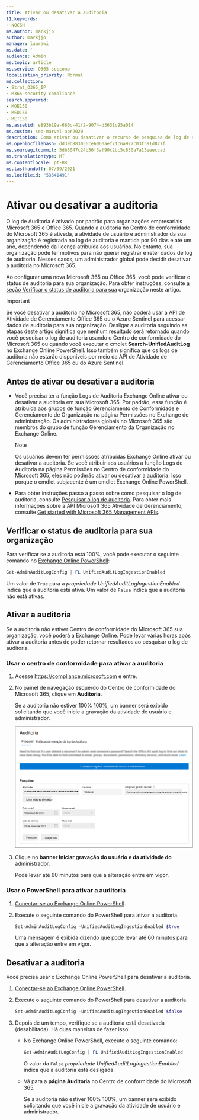 ```yaml
---
title: Ativar ou desativar a auditoria
f1.keywords:
- NOCSH
ms.author: markjjo
author: markjjo
manager: laurawi
ms.date: ''
audience: Admin
ms.topic: article
ms.service: O365-seccomp
localization_priority: Normal
ms.collection:
- Strat_O365_IP
- M365-security-compliance
search.appverid:
- MOE150
- MED150
- MET150
ms.assetid: e893b19a-660c-41f2-9074-d3631c95a014
ms.custom: seo-marvel-apr2020
description: Como ativar ou desativar o recurso de pesquisa de log de auditoria no Centro de conformidade do Microsoft 365 para habilitar ou desabilitar a capacidade dos administradores de pesquisar o log de auditoria.
ms.openlocfilehash: dd39b883036ce6060aef71c6a927c03f391d827f
ms.sourcegitcommit: 5db5047c24b56f3af90c2bc5c830a7a13eeeccad
ms.translationtype: MT
ms.contentlocale: pt-BR
ms.lasthandoff: 07/09/2021
ms.locfileid: "53341491"
---
```

# <a name="turn-auditing-on-or-off"></a>Ativar ou desativar a auditoria

O log de Auditoria é ativado por padrão para organizações empresariais Microsoft 365 e Office 365. Quando a auditoria no Centro de conformidade do Microsoft 365 é ativeda, a atividade de usuário e administrador da sua organização é registrada no log de auditoria e mantida por 90 dias e até um ano, dependendo da licença atribuída aos usuários. No entanto, sua organização pode ter motivos para não querer registrar e reter dados de log de auditoria. Nesses casos, um administrador global pode decidir desativar a auditoria no Microsoft 365.

Ao configurar uma nova Microsoft 365 ou Office 365, você pode verificar o status de auditoria para sua organização. Para obter instruções, consulte [a seção Verificar o status de auditoria para sua](#verify-the-auditing-status-for-your-organization) organização neste artigo.

> [!IMPORTANT]
> Se você desativar a auditoria no Microsoft 365, não poderá usar a API de Atividade de Gerenciamento Office 365 ou o Azure Sentinel para acessar dados de auditoria para sua organização. Desligar a auditoria seguindo as etapas deste artigo significa que nenhum resultado será retornado quando você pesquisar o log de auditoria usando o Centro de conformidade do Microsoft 365 ou quando você executar o cmdlet **Search-UnifiedAuditLog** no Exchange Online PowerShell. Isso também significa que os logs de auditoria não estarão disponíveis por meio da API de Atividade de Gerenciamento Office 365 ou do Azure Sentinel.
  
## <a name="before-you-turn-auditing-on-or-off"></a>Antes de ativar ou desativar a auditoria

- Você precisa ter a função Logs de Auditoria Exchange Online ativar ou desativar a auditoria em sua Microsoft 365. Por padrão, essa função é atribuída aos grupos de  função Gerenciamento de Conformidade e Gerenciamento de Organização na página Permissões no Exchange de administração. Os administradores globais no Microsoft 365 são membros do grupo de função Gerenciamento da Organização no Exchange Online.

    > [!NOTE]
    > Os usuários devem ter permissões atribuídas Exchange Online ativar ou desativar a auditoria. Se você atribuir aos usuários  a função Logs de Auditoria na página Permissões no Centro de conformidade do Microsoft 365, eles não poderão ativar ou desativar a auditoria. Isso porque o cmdlet subjacente é um cmdlet Exchange Online PowerShell.

- Para obter instruções passo a passo sobre como pesquisar o log de auditoria, consulte [Pesquisar o log de auditoria](search-the-audit-log-in-security-and-compliance.md). Para obter mais informações sobre a API Microsoft 365 Atividade de Gerenciamento, consulte [Get started with Microsoft 365 Management APIs](/office/office-365-management-api/get-started-with-office-365-management-apis).

## <a name="verify-the-auditing-status-for-your-organization"></a>Verificar o status de auditoria para sua organização

Para verificar se a auditoria está 100%, você pode executar o seguinte comando no [Exchange Online PowerShell](/powershell/exchange/connect-to-exchange-online-powershell):

```powershell
Get-AdminAuditLogConfig | FL UnifiedAuditLogIngestionEnabled
```

Um valor de `True` para a  _propriedade UnifiedAuditLogIngestionEnabled_ indica que a auditoria está ativa. Um valor de `False` indica que a auditoria não está ativas.

## <a name="turn-on-auditing"></a>Ativar a auditoria

Se a auditoria não estiver Centro de conformidade do Microsoft 365 sua organização, você poderá a Exchange Online. Pode levar várias horas após ativar a auditoria antes de poder retornar resultados ao pesquisar o log de auditoria.
  
### <a name="use-the-compliance-center-to-turn-on-auditing"></a>Usar o centro de conformidade para ativar a auditoria

1. Acesse <https://compliance.microsoft.com> e entre.

2. No painel de navegação esquerdo do Centro de conformidade do Microsoft 365, clique em **Auditoria**.

   Se a auditoria não estiver 100% 100%, um banner será exibido solicitando que você inicie a gravação da atividade de usuário e administrador.

   ![Banner na página auditoria](../media/AuditingBanner.png)

3. Clique no **banner Iniciar gravação do usuário e da atividade do** administrador.

   Pode levar até 60 minutos para que a alteração entre em vigor.

### <a name="use-powershell-to-turn-on-auditing"></a>Usar o PowerShell para ativar a auditoria

1. [Conectar-se ao Exchange Online PowerShell](/powershell/exchange/connect-to-exchange-online-powershell).

2. Execute o seguinte comando do PowerShell para ativar a auditoria.

    ```powershell
    Set-AdminAuditLogConfig -UnifiedAuditLogIngestionEnabled $true
    ```

    Uma mensagem é exibida dizendo que pode levar até 60 minutos para que a alteração entre em vigor.
  
## <a name="turn-off-auditing"></a>Desativar a auditoria

Você precisa usar o Exchange Online PowerShell para desativar a auditoria.
  
1. [Conectar-se ao Exchange Online PowerShell](/powershell/exchange/connect-to-exchange-online-powershell).

2. Execute o seguinte comando do PowerShell para desativar a auditoria.

    ```powershell
    Set-AdminAuditLogConfig -UnifiedAuditLogIngestionEnabled $false
    ```

3. Depois de um tempo, verifique se a auditoria está desativada (desabilitada). Há duas maneiras de fazer isso:

    - No Exchange Online PowerShell, execute o seguinte comando:

      ```powershell
      Get-AdminAuditLogConfig | FL UnifiedAuditLogIngestionEnabled
      ```

      O valor da  `False`  _propriedade UnifiedAuditLogIngestionEnabled_ indica que a auditoria está desligada.

    - Vá para a **página Auditoria** no Centro de conformidade do Microsoft 365.

      Se a auditoria não estiver 100% 100%, um banner será exibido solicitando que você inicie a gravação da atividade de usuário e administrador.
